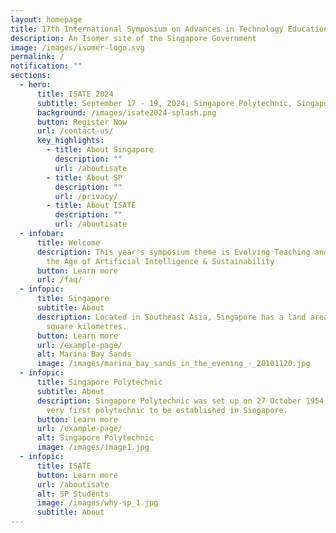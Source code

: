 ```yaml
---
layout: homepage
title: 17th International Symposium on Advances in Technology Education (ISATE) 2024
description: An Isomer site of the Singapore Government
image: /images/isomer-logo.svg
permalink: /
notification: ""
sections:
  - hero:
      title: ISATE 2024
      subtitle: September 17 - 19, 2024; Singapore Polytechnic, Singapore
      background: /images/isate2024-splash.png
      button: Register Now
      url: /contact-us/
      key_highlights:
        - title: About Singapore
          description: ""
          url: /aboutisate
        - title: About SP
          description: ""
          url: /privacy/
        - title: About ISATE
          description: ""
          url: /aboutisate
  - infobar:
      title: Welcome
      description: This year's symposium theme is Evolving Teaching and Learning in
        the Age of Artificial Intelligence & Sustainability
      button: Learn more
      url: /faq/
  - infopic:
      title: Singapore
      subtitle: About
      description: Located in Southeast Asia, Singapore has a land area of about 710
        square kilometres.
      button: Learn more
      url: /example-page/
      alt: Marina Bay Sands
      image: /images/marina_bay_sands_in_the_evening_-_20101120.jpg
  - infopic:
      title: Singapore Polytechnic
      subtitle: About
      description: Singapore Polytechnic was set up on 27 October 1954, making it the
        very first polytechnic to be established in Singapore.
      button: Learn more
      url: /example-page/
      alt: Singapore Polytechnic
      image: /images/image1.jpg
  - infopic:
      title: ISATE
      button: Learn more
      url: /aboutisate
      alt: SP Students
      image: /images/why-sp_1.jpg
      subtitle: About
---
```


